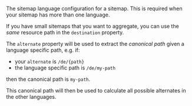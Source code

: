 The sitemap language configuration for a sitemap. This is required when your sitemap has more than one language.

If you have small sitemaps that you want to aggregate, you can use the *same* resource path in the `destination` property.

The `alternate` property will be used to extract the _canonical path_ given a language specific path, e.g. if:
- your `alternate` is `/de/{path}`
- the language specific path is `/de/my-path`

then the canonical path is `my-path`.

This canonical path will then be used to calculate all possible alternates in the other languages.
